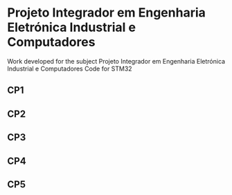 # Projeto Integrador em Engenharia Eletrónica Industrial e Computadores

Work developed for the subject Projeto Integrador em Engenharia Eletrónica Industrial e Computadores                                                       Code for STM32 

## CP1
## CP2
## CP3
## CP4
## CP5

